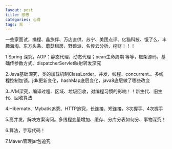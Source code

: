 ```yaml
---
layout: post
title: 感想
categories: 心得
tags: 无
---
```


一些家面试，携程、鑫旅伴、万店直供、苏宁、美团点评、亿猫科技、饿了么、丰趣海淘、东方头条、蘑菇租房、野兽派、名传云分析、挖财！！！  
   
   
1.Spring 深究，AOP：静态代理，动态代理；bean生命周期 等等，框架源码，基础传参数方式、dispatcherServlet映射转发深究  

2.Java基础深究，类的加载机制ClassLorder、并发、线程、concurrent.、多线程控制加锁。jdk更新变化，hashMap底层变化，java8底层做了哪些改变  

3.JVM深究，编译过程、区域、垃圾回收，对编程习惯的影响！！新生代、旧生代、回收算法  

4.Hibernate、Mybatis追究、HTTP追究，长连接、短连接，3次握手、4次握手  

5.高并发，解决方案询问。多线程变量增加、缓存、分库分表如何分、事物深究！  

6.算法，手写代码！  

7.Maven管理jar包追究  
